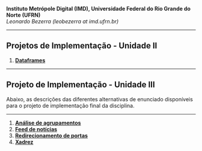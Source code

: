 **Instituto Metrópole Digital (IMD), Universidade Federal do Rio Grande do Norte (UFRN)**  
*Leonardo Bezerra (leobezerra at imd.ufrn.br)*

---

## Projetos de Implementação - Unidade II

1. [**Dataframes**](dataframes)

---

## Projeto de Implementação - Unidade III

Abaixo, as descrições das diferentes alternativas de enunciado disponíveis para o projeto de implementação final da disciplina.

---

1. [**Análise de agrupamentos**](clustering)
1. [**Feed de notícias**](news-feed)
1. [**Redirecionamento de portas**](port-forwarding)
1. [**Xadrez**](chess)
